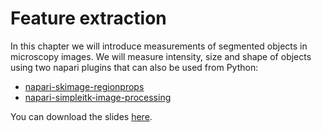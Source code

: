 # Feature extraction

In this chapter we will introduce measurements of segmented objects in microscopy images. We will measure intensity, size and shape of objects using two napari plugins that can also be used from Python:
* [napari-skimage-regionprops](https://github.com/haesleinhuepf/napari-skimage-regionprops/)
* [napari-simpleitk-image-processing](https://github.com/haesleinhuepf/napari-simpleitk-image-processing)

You can download the slides [here](Feature_Extraction.pdf).

